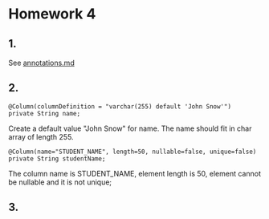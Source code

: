 # Homework 4
## 1. 
See [annotations.md](./annotations.md)

## 2. 
```
@Column(columnDefinition = "varchar(255) default 'John Snow'")
private String name;
```
Create a default value "John Snow" for name. The name should fit in char array of length 255.

```
@Column(name="STUDENT_NAME", length=50, nullable=false, unique=false)
private String studentName;
```
The column name is STUDENT_NAME, element length is 50, element cannot be nullable and it is not unique;

## 3. 

